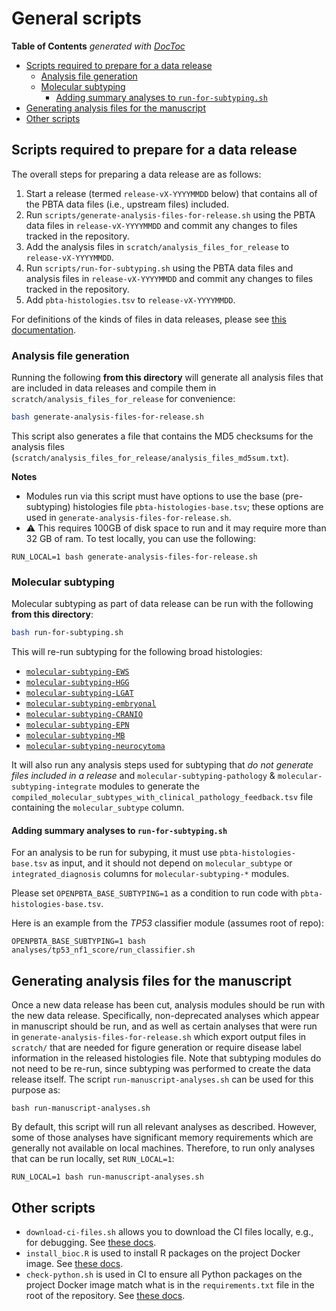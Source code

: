 # General scripts

<!-- START doctoc generated TOC please keep comment here to allow auto update -->
<!-- DON'T EDIT THIS SECTION, INSTEAD RE-RUN doctoc TO UPDATE -->
**Table of Contents**  *generated with [DocToc](https://github.com/thlorenz/doctoc)*

- [Scripts required to prepare for a data release](#scripts-required-to-prepare-for-a-data-release)
  - [Analysis file generation](#analysis-file-generation)
  - [Molecular subtyping](#molecular-subtyping)
    - [Adding summary analyses to `run-for-subtyping.sh`](#adding-summary-analyses-to-run-for-subtypingsh)
- [Generating analysis files for the manuscript](#generating-analysis-files-for-the-manuscript)
- [Other scripts](#other-scripts)

<!-- END doctoc generated TOC please keep comment here to allow auto update -->

## Scripts required to prepare for a data release

The overall steps for preparing a data release are as follows:

1. Start a release (termed `release-vX-YYYYMMDD` below) that contains all of the PBTA data files (i.e., upstream files) included.
2. Run `scripts/generate-analysis-files-for-release.sh` using the PBTA data files in `release-vX-YYYYMMDD` and commit any changes to files tracked in the repository.
3. Add the analysis files in `scratch/analysis_files_for_release` to `release-vX-YYYYMMDD`.
4. Run `scripts/run-for-subtyping.sh` using the PBTA data files and analysis files in `release-vX-YYYYMMDD` and commit any changes to files tracked in the repository.
5. Add `pbta-histologies.tsv` to `release-vX-YYYYMMDD`.

For definitions of the kinds of files in data releases, please see [this documentation](https://github.com/AlexsLemonade/OpenPBTA-analysis/blob/master/doc/data-files-description.md#data-file-descriptions).

### Analysis file generation

Running the following **from this directory** will generate all analysis files that are included in data releases and compile them in `scratch/analysis_files_for_release` for convenience:

```sh
bash generate-analysis-files-for-release.sh
```

This script also generates a file that contains the MD5 checksums for the analysis files (`scratch/analysis_files_for_release/analysis_files_md5sum.txt`).

**Notes**

- Modules run via this script must have options to use the base (pre-subtyping) histologies file `pbta-histologies-base.tsv`; these options are used in `generate-analysis-files-for-release.sh`.
- :warning: This requires 100GB of disk space to run and it may require more than 32 GB of ram. To test locally, you can use the following:

```
RUN_LOCAL=1 bash generate-analysis-files-for-release.sh
```

### Molecular subtyping

Molecular subtyping as part of data release can be run with the following **from this directory**:

```sh
bash run-for-subtyping.sh
```

This will re-run subtyping for the following broad histologies:

 * [`molecular-subtyping-EWS`](https://github.com/AlexsLemonade/OpenPBTA-analysis/tree/master/analyses/molecular-subtyping-EWS)
 * [`molecular-subtyping-HGG`](https://github.com/AlexsLemonade/OpenPBTA-analysis/tree/master/analyses/molecular-subtyping-HGG)
 * [`molecular-subtyping-LGAT`](https://github.com/AlexsLemonade/OpenPBTA-analysis/tree/master/analyses/molecular-subtyping-LGAT)
 * [`molecular-subtyping-embryonal`](https://github.com/AlexsLemonade/OpenPBTA-analysis/tree/master/analyses/molecular-subtyping-embryonal)
 * [`molecular-subtyping-CRANIO`](https://github.com/AlexsLemonade/OpenPBTA-analysis/tree/master/analyses/molecular-subtyping-CRANIO)
 * [`molecular-subtyping-EPN`](https://github.com/AlexsLemonade/OpenPBTA-analysis/tree/master/analyses/molecular-subtyping-EPN)
 * [`molecular-subtyping-MB`](https://github.com/AlexsLemonade/OpenPBTA-analysis/tree/master/analyses/molecular-subtyping-MB)
 * [`molecular-subtyping-neurocytoma`](https://github.com/AlexsLemonade/OpenPBTA-analysis/tree/master/analyses/molecular-subtyping-neurocytoma)

It will also run any analysis steps used for subtyping that _do not generate files included in a release_ and `molecular-subtyping-pathology` & `molecular-subtyping-integrate` modules to generate the `compiled_molecular_subtypes_with_clinical_pathology_feedback.tsv` file containing the `molecular_subtype` column.


#### Adding summary analyses to `run-for-subtyping.sh`

For an analysis to be run for subyping, it must use `pbta-histologies-base.tsv` as input, and it should not depend on `molecular_subtype` or `integrated_diagnosis` columns for `molecular-subtyping-*` modules.

Please set `OPENPBTA_BASE_SUBTYPING=1` as a condition to run code with `pbta-histologies-base.tsv`.

Here is an example from the _TP53_ classifier module (assumes root of repo):

```
OPENPBTA_BASE_SUBTYPING=1 bash analyses/tp53_nf1_score/run_classifier.sh

```

## Generating analysis files for the manuscript

Once a new data release has been cut, analysis modules should be run with the new data release.
Specifically, non-deprecated analyses which appear in manuscript should be run, and as well as certain analyses that were run in `generate-analysis-files-for-release.sh` which export output files in `scratch/` that are needed for figure generation or require disease label information in the released histologies file.
Note that subtyping modules do not need to be re-run, since subtyping was performed to create the data release itself.
The script `run-manuscript-analyses.sh` can be used for this purpose as:

```
bash run-manuscript-analyses.sh
```

By default, this script will run all relevant analyses as described.
However, some of those analyses have significant memory requirements which are generally not available on local machines.
Therefore, to run only analyses that can be run locally, set `RUN_LOCAL=1`:

```
RUN_LOCAL=1 bash run-manuscript-analyses.sh
```


## Other scripts

* `download-ci-files.sh` allows you to download the CI files locally, e.g., for debugging.
See [these docs](https://github.com/AlexsLemonade/OpenPBTA-analysis#working-with-the-subset-files-used-in-ci-locally).
* `install_bioc.R` is used to install R packages on the project Docker image.
See [these docs](https://github.com/AlexsLemonade/OpenPBTA-analysis#docker-image).
* `check-python.sh` is used in CI to ensure all Python packages on the project Docker image match what is in the `requirements.txt` file in the root of the repository.
See [these docs](https://github.com/AlexsLemonade/OpenPBTA-analysis#docker-image).
